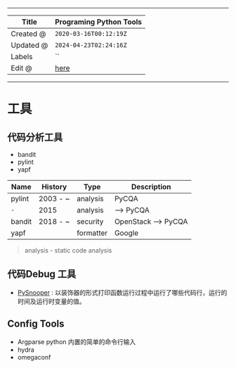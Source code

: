 -----

| Title     | Programing Python Tools                             |
| --------- | --------------------------------------------------- |
| Created @ | `2020-03-16T00:12:19Z`                              |
| Updated @ | `2024-04-23T02:24:16Z`                              |
| Labels    | \`\`                                                |
| Edit @    | [here](https://github.com/junxnone/xwiki/issues/90) |

-----

# 工具

## 代码分析工具

  - bandit
  - pylint
  - yapf

| Name   | History   | Type      | Description          |
| ------ | --------- | --------- | -------------------- |
| pylint | 2003 - \~ | analysis  | PyCQA                |
| `-`    | 2015      | analysis  | \--\> PyCQA          |
| bandit | 2018 - \~ | security  | OpenStack --\> PyCQA |
| yapf   |           | formatter | Google               |

> analysis - static code analysis

## 代码Debug 工具

  - [PySnooper](https://github.com/cool-RR/PySnooper) :
    以装饰器的形式打印函数运行过程中运行了哪些代码行，运行的时间及运行时变量的值。

## Config Tools

  - Argparse python 内置的简单的命令行输入
  - hydra
  - omegaconf
